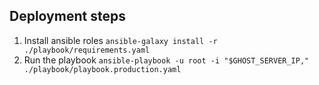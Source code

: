 ## Deployment steps

1. Install ansible roles
   `ansible-galaxy install -r ./playbook/requirements.yaml`
2. Run the playbook
   `ansible-playbook -u root -i "$GHOST_SERVER_IP," ./playbook/playbook.production.yaml`
